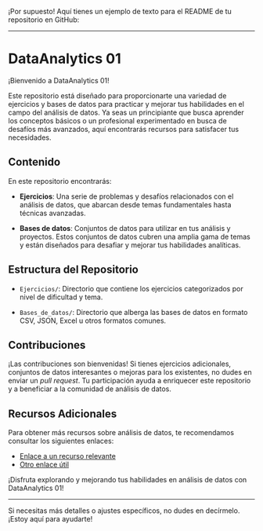 ¡Por supuesto! Aquí tienes un ejemplo de texto para el README de tu repositorio en GitHub:

---

# DataAnalytics 01

¡Bienvenido a DataAnalytics 01!

Este repositorio está diseñado para proporcionarte una variedad de ejercicios y bases de datos para practicar y mejorar tus habilidades en el campo del análisis de datos. Ya seas un principiante que busca aprender los conceptos básicos o un profesional experimentado en busca de desafíos más avanzados, aquí encontrarás recursos para satisfacer tus necesidades.

## Contenido

En este repositorio encontrarás:

- **Ejercicios**: Una serie de problemas y desafíos relacionados con el análisis de datos, que abarcan desde temas fundamentales hasta técnicas avanzadas.
  
- **Bases de datos**: Conjuntos de datos para utilizar en tus análisis y proyectos. Estos conjuntos de datos cubren una amplia gama de temas y están diseñados para desafiar y mejorar tus habilidades analíticas.

## Estructura del Repositorio

- `Ejercicios/`: Directorio que contiene los ejercicios categorizados por nivel de dificultad y tema.
  
- `Bases_de_datos/`: Directorio que alberga las bases de datos en formato CSV, JSON, Excel u otros formatos comunes.

## Contribuciones

¡Las contribuciones son bienvenidas! Si tienes ejercicios adicionales, conjuntos de datos interesantes o mejoras para los existentes, no dudes en enviar un *pull request*. Tu participación ayuda a enriquecer este repositorio y a beneficiar a la comunidad de análisis de datos.

## Recursos Adicionales

Para obtener más recursos sobre análisis de datos, te recomendamos consultar los siguientes enlaces:

- [Enlace a un recurso relevante](https://example.com)
- [Otro enlace útil](https://example.com)

¡Disfruta explorando y mejorando tus habilidades en análisis de datos con DataAnalytics 01!

---

Si necesitas más detalles o ajustes específicos, no dudes en decírmelo. ¡Estoy aquí para ayudarte!
